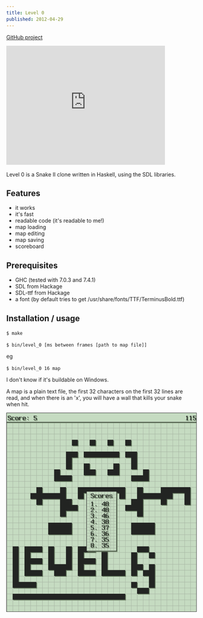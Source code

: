 ```yaml
---
title: Level 0
published: 2012-04-29
---
```


[GitHub project](https://github.com/mikeplus64/Level-0)

<iframe class="centre" width="420" height="315" src="http://www.youtube.com/embed/mJeEqRwLXsA" frameborder="0" allowfullscreen></iframe>

Level 0 is a Snake II clone written in Haskell, using the SDL libraries.

## Features
* it works
* it's fast
* readable code (it's readable to me!)
* map loading
* map editing
* map saving
* scoreboard

## Prerequisites
* GHC (tested with 7.0.3 and 7.4.1)
* SDL from Hackage
* SDL-ttf from Hackage
* a font (by default tries to get /usr/share/fonts/TTF/TerminusBold.ttf)

## Installation / usage
`$ make`

`$ bin/level_0 [ms between frames [path to map file]]`

eg

`$ bin/level_0 16 map`

I don't know if it's buildable on Windows.

A map is a plain text file, the first 32 characters on the first 32 lines are read, and when there is an 'x', you will have a wall that kills your snake when hit.

<img class="centre" src="/images/snake_intro.png">
